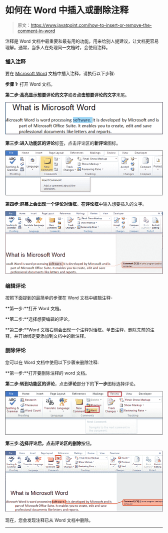 # 如何在 Word 中插入或删除注释

> 原文：<https://www.javatpoint.com/how-to-insert-or-remove-the-comment-in-word>

注释是 Word 文档中最重要和最有用的功能。用来给别人提建议，让文档更容易理解。通常，当多人在处理同一文档时，会使用注释。

### 插入注释

要在 [Microsoft Word](https://www.javatpoint.com/ms-word-tutorial) 文档中插入注释，请执行以下步骤:

**步骤 1:** 打开 Word 文档。

**第二步:高亮显示想要评论的文字**或者**点击想要评论的文字**末尾。

![How to Insert or remove the comment in Word](img/3bab3fe703a1f113f74b6481838239ce.png)

**第三步:**进入功能区的**评论**标签，点击评论区的**新评论**图标。

![How to Insert or remove the comment in Word](img/320094af8753933944ca41b75ca5ac06.png)

**第四步:**屏幕上会出现一个**评论对话框**。**在评论框**中输入想要插入的文字。

![How to Insert or remove the comment in Word](img/cf752ab072878c28552a690e2b479129.png)

### 编辑评论

按照下面提到的最简单的步骤在 Word 文档中编辑注释-

**第一步:**打开 Word 文档。

**第二步:**选择想要编辑的评论。

**第三步:**Word 文档右侧会出现一个注释对话框。单击注释，删除先前的注释，并开始绑定要添加到文档中的新注释。

### 删除评论

您可以在 Word 文档中使用以下步骤来删除注释:

**第一步:**打开要删除注释的 word 文档。

**第二步:**转到功能区的**评论**，点击**评论**部分下的**下一步**图标选择评论。

![How to Insert or remove the comment in Word](img/4b84561c0ca9158fa39c90ffb960f089.png)

**第三步:**选择评论后，点击评论区的**删除**按钮。

![How to Insert or remove the comment in Word](img/f088e4371ef61ab2e9132bb8754c8d4a.png)

现在，您会发现注释已从 Word 文档中删除。

* * *
